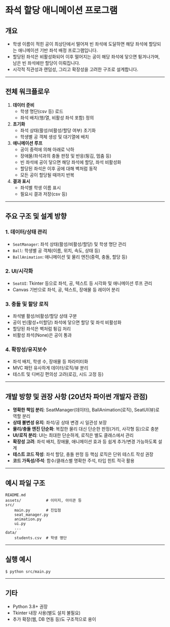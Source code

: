 # 좌석 할당 애니메이션 프로그램

## 개요
- 학생 이름이 적힌 공이 최상단에서 떨어져 빈 좌석에 도달하면 해당 좌석에 할당되는 애니메이션 기반 좌석 배정 프로그램입니다.
- 할당된 좌석은 비활성화되어 이후 떨어지는 공이 해당 좌석에 닿으면 튕겨나가며, 남은 빈 좌석에만 할당이 이뤄집니다.
- 시각적 직관성과 랜덤성, 그리고 확장성을 고려한 구조로 설계합니다.

---

## 전체 워크플로우
1. **데이터 준비**
    - 학생 명단(csv 등) 로드
    - 좌석 배치(행/열, 비활성 좌석 포함) 정의
2. **초기화**
    - 좌석 상태(활성/비활성/할당 여부) 초기화
    - 학생별 공 객체 생성 및 대기열에 배치
3. **애니메이션 루프**
    - 공이 중력에 의해 아래로 낙하
    - 장애물/좌석과의 충돌 판정 및 반응(튕김, 멈춤 등)
    - 빈 좌석에 공이 닿으면 해당 좌석에 할당, 좌석 비활성화
    - 할당된 좌석은 이후 공에 대해 벽처럼 동작
    - 모든 공이 할당될 때까지 반복
4. **결과 표시**
    - 좌석별 학생 이름 표시
    - 필요시 결과 저장(csv 등)

---

## 주요 구조 및 설계 방향

### 1. 데이터/상태 관리
- `SeatManager`: 좌석 상태(활성/비활성/할당) 및 학생 명단 관리
- `Ball`: 학생별 공 객체(이름, 위치, 속도, 상태 등)
- `BallAnimation`: 애니메이션 및 물리 엔진(중력, 충돌, 할당 등)

### 2. UI/시각화
- `SeatUI`: Tkinter 등으로 좌석, 공, 텍스트 등 시각화 및 애니메이션 루프 관리
- Canvas 기반으로 좌석, 공, 텍스트, 장애물 등 레이어 분리

### 3. 충돌 및 할당 로직
- 좌석별 활성/비활성/할당 상태 구분
- 공이 빈(활성+미할당) 좌석에 닿으면 할당 및 좌석 비활성화
- 할당된 좌석은 벽처럼 튕김 처리
- 비활성 좌석(None)은 공이 통과

### 4. 확장성/유지보수
- 좌석 배치, 학생 수, 장애물 등 파라미터화
- MVC 패턴 유사하게 데이터/로직/뷰 분리
- 테스트 및 디버깅 편의성 고려(로깅, 시드 고정 등)

---

## 개발 방향 및 권장 사항 (20년차 파이썬 개발자 관점)
- **명확한 책임 분리**: SeatManager(데이터), BallAnimation(로직), SeatUI(뷰)로 역할 분리
- **상태 불변성 유지**: 좌석/공 상태 변경 시 일관성 보장
- **물리/충돌 엔진 단순화**: 복잡한 물리 대신 단순한 판정(거리, 사각형 등)으로 충분
- **UI/로직 분리**: UI는 최대한 단순하게, 로직은 별도 클래스에서 관리
- **확장성 고려**: 좌석 배치, 장애물, 애니메이션 효과 등 쉽게 추가/변경 가능하도록 설계
- **테스트 코드 작성**: 좌석 할당, 충돌 판정 등 핵심 로직은 단위 테스트 작성 권장
- **코드 가독성/주석**: 함수/클래스별 명확한 주석, 타입 힌트 적극 활용

---

## 예시 파일 구조
```
README.md
assets/           # 이미지, 아이콘 등
src/
    main.py       # 진입점
    seat_manager.py
    animation.py
    ui.py
    ...
data/
    students.csv  # 학생 명단
```

---

## 실행 예시
```
$ python src/main.py
```

---

## 기타
- Python 3.8+ 권장
- Tkinter 내장 사용(별도 설치 불필요)
- 추가 확장(웹, DB 연동 등)도 구조적으로 용이
